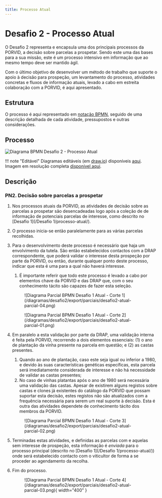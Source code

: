 ```yaml
---
title: Processo Atual
---
```


# Desafio 2 - Processo Atual

O Desafio 2 representa e encapsula uma dos principais processos da PORVID, a decisão sobre parcelas a prospetar. Sendo este uma das bases para a sua missão, este é um processo intensivo em informação que ao mesmo tempo deve ser mantido ágil.

Com o último objetivo de desenvolver um método de trabalho que suporte o apoio à decisão para prospeção, um levantamento do processo, atividades concretas e fluxos de informação atuais, levado a cabo em estreita colaboração com a PORVID, é aqui apresentado.

## Estrutura

O processo é aqui representado em [notação BPMN](https://wikipedia.org/wiki/Business_Process_Model_and_Notation), seguido de uma descrição detalhada de cada atividade, pressupostos e outras considerações.  

## Processo

![Diagrama BPMN Desafio 2 - Processo Atual](/diagramas/desafio2/export/desafio2-atual.png)

!!! note "Editável"
    Diagramas editáveis (em [draw.io](https://diagrams.net)) disponíveis [aqui](/diagramas/desafio2/desafio2-atual.drawio).  
    Imagem em resolução completa [disponível aqui](/diagramas/desafio2/export/desafio2-atual.png).

## Descrição

### PN2. Decisão sobre parcelas a prospetar

1. Nos processos atuais da PORVID, as atividades de decisão sobre as parcelas a prospetar são desencadeadas logo após a coleção de de informação de potenciais parcelas de interesse, como descrito no [Desafio 1](/Desafio 1/processo-atual/).
2. O processo inicia-se então paralelamente para as várias parcelas recolhidas.
3. Para o desenvolvimento deste processo é necessário que haja um envolvimento da tutela. São então estabelecidos contactos com a DRAP correspondente, que poderá validar o interesse desta prospeção por parte da PORVID, ou então, durante qualquer ponto deste processo, indicar que esta é uma para a qual não haverá interesse.
    1. É importante referir que todo este processo é levado a cabo por elementos chave da PORVID e das DRAP que, com o seu conhecimento tácito são capazes de fazer esta seleção.
    
    <figure markdown> 
    ![Diagrama Parcial BPMN Desafio 1 Atual - Corte 1](/diagramas/desafio2/export/parciais/desafio2-atual-parcial-04.png)
    </figure>
    
    <figure markdown> 
    ![Diagrama Parcial BPMN Desafio 1 Atual - Corte 2](/diagramas/desafio2/export/parciais/desafio2-atual-parcial-01.png)
    </figure>
    
4. Em paralelo a esta validação por parte da DRAP, uma validação interna é feita pela PORVID, recorrendo a dois elementos essenciais: (1) o ano de plantação da vinha presente na parcela em questão; e (2) as castas presentes.
    1. Quando ao ano de plantação, caso este seja igual ou inferior a 1980, e devido às suas características genéticas específicas, esta parcela será imediatamente considerada de interesse e não há necessidade de validar as castas presentes;
    2. No caso de vinhas platantas após o ano de 1980 será necessária uma validação das castas. Apesar de existirem alguns registos sobre castas e clones já existentes do catálogo da PORVID que possam suportar esta decisão, estes registos não são atualizados com a frequência necessária para serem um real suporte à decisão. Esta é outra das atividades dependete de conhecimento tácito dos membros da PORVID.
    
    <figure markdown> 
    ![Diagrama Parcial BPMN Desafio 1 Atual - Corte 3](/diagramas/desafio2/export/parciais/desafio2-atual-parcial-02.png)
    </figure>
    
5. Terminadas estas atividades, e definidas as parcelas com e aquelas sem interesse de prospeção, esta informação é _enviada_ para o processo principal (descrito no [Desafio 1](/Desafio 1/processo-atual/)) onde será estabelecido contacto com o viticultor de forma a se proceder ao agendamento da recolha.
6. Fim do processo.

    <figure markdown> 
    ![Diagrama Parcial BPMN Desafio 1 Atual - Corte 4](/diagramas/desafio2/export/parciais/desafio2-atual-parcial-03.png){ width="400" }
    </figure>
